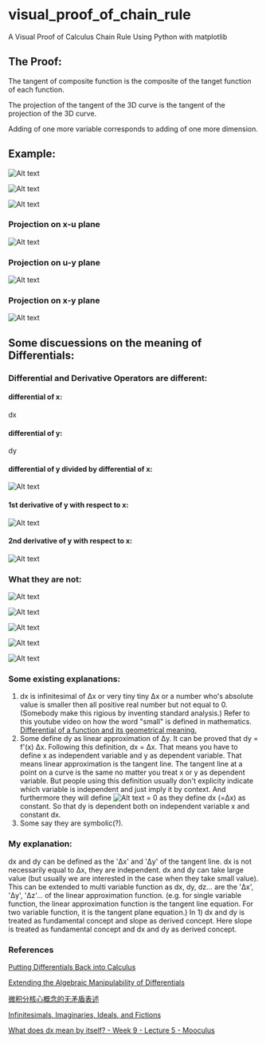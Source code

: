 # visual_proof_of_chain_rule
A Visual Proof of Calculus Chain Rule Using Python with matplotlib

## The Proof:
The tangent of composite function is the composite of the tanget function of each function.

The projection of the tangent of the 3D curve is the tangent of the projection of the 3D curve.

Adding of one more variable corresponds to adding of one more dimension.

## Example:
![Alt text](https://latex.codecogs.com/svg.latex?\Large&amp;space%3Bu%3Dx%5E2)

![Alt text](images/y_eq_u_sqr.svg)

![Alt text](images/xuy.png)

### Projection on x-u plane
![Alt text](images/xu.png)

### Projection on u-y plane
![Alt text](images/uy.png)

### Projection on x-y plane
![Alt text](images/xy.png)

## Some discuessions on the meaning of Differentials:

### Differential and Derivative Operators are different:
#### differential of x:
dx

#### differential of y:
dy

#### differential of y divided by differential of x:
![Alt text](images/dy_over_dx.svg)

#### 1st derivative of y with respect to x:
![Alt text](images/first_derivative.svg)

#### 2nd derivative of y with respect to x:
![Alt text](images/second_derivative.svg)

### What they are not:
![Alt text](images/limit_of_fraction_not_eq_to_fraction_of_limit.svg)

![Alt text](https://latex.codecogs.com/svg.latex?dx%20%20\neq%20\lim_{\Delta%20x%20\to%200}%20\Delta%20x)

![Alt text](https://latex.codecogs.com/svg.latex?dy%20%20\neq%20\lim_{\Delta%20x%20\to%200}%20\Delta%20y)

![Alt text](https://latex.codecogs.com/svg.latex?\frac{d}{dx}(\frac{d}{dx}(y))%3D\frac{d^2}{dx^2}(y)%3D\frac{d\frac{dy}{dx}}{dx}\neq\frac{d^2y}{dx^2})     

![Alt text](images/ddx_not_eq_zero.svg)

### Some existing explanations:
1. dx is infinitesimal of Δx or very tiny tiny Δx or a number who's absolute value is smaller then all positive real number but not equal to 0. (Somebody make this rigious by inventing standard analysis.) Refer to this youtube video on how the word "small" is defined in mathematics. [Differential of a function and its geometrical meaning.](https://www.youtube.com/watch?v=FJiV2NJFeq8)
2. Some define dy as linear approximation of Δy. It can be proved that dy = f'(x) Δx. Following this definition, dx = Δx. That means you have to define x as independent variable and y as dependent variable. That means linear approximation is the tangent line. The tangent line at a point on a curve is the same no matter you treat x or y as dependent variable. But people using this definition usually don't explicity indicate which variable is independent and just imply it by context. And furthermore they will define ![Alt text](https://latex.codecogs.com/svg.latex?d^2x) = 0 as they define dx (=Δx) as constant. So that dy is dependent both on independent variable x and constant dx.
3. Some say they are symbolic(?).

### My explanation:
dx and dy can be defined as the 'Δx' and 'Δy' of the tangent line. dx is not necessarily equal to Δx, they are independent. dx and dy can take large value (but usually we are interested in the case when they take small value). This can be extended to multi variable function as dx, dy, dz... are the 'Δx', 'Δy', 'Δz'... of the linear approximation function. (e.g. for single variable function, the linear approximation function is the tangent line equation. For two variable function, it is the tangent plane equation.) In 1) dx and dy is treated as fundamental concept and slope as derived concept. Here slope is treated as fundamental concept and dx and dy as derived concept.

### References
[Putting Differentials Back into Calculus](http://math.oregonstate.edu/bridge/papers/differentials.pdf)

[Extending the Algebraic Manipulability of Differentials](https://arxiv.org/pdf/1801.09553.pdf)

[微积分核心概念的无矛盾表述](https://www.google.com.hk/url?sa=t&rct=j&q=&esrc=s&source=web&cd=2&ved=0ahUKEwisrNe7q6XZAhUEUrwKHdNDBigQFggsMAE&url=http%3A%2F%2Fwww.escience.cn%2Fsystem%2Fdownload%2F80617&usg=AOvVaw18t0VxKvIe1B92MrvSnkZ6)

[Infinitesimals, Imaginaries, Ideals, and Fictions](https://arxiv.org/ftp/arxiv/papers/1304/1304.2137.pdf)

[What does dx mean by itself? - Week 9 - Lecture 5 - Mooculus](https://www.youtube.com/watch?v=CGlpya6ctEw)

